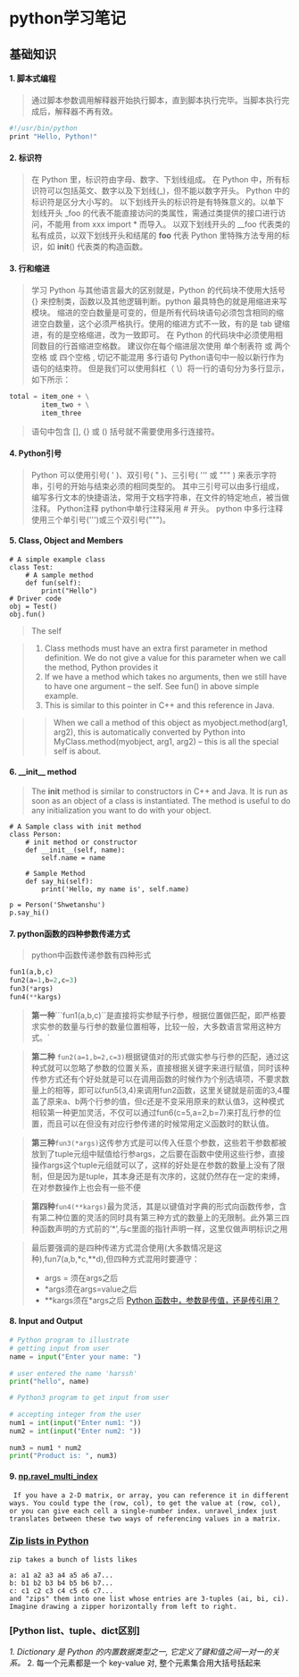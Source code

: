 
# python学习笔记

## 基础知识

#### 1. 脚本式编程
>通过脚本参数调用解释器开始执行脚本，直到脚本执行完毕。当脚本执行完成后，解释器不再有效。

```bash
#!/usr/bin/python
print "Hello, Python!"
```

#### 2. 标识符

>在 Python 里，标识符由字母、数字、下划线组成。
在 Python 中，所有标识符可以包括英文、数字以及下划线(_)，但不能以数字开头。
Python 中的标识符是区分大小写的。
以下划线开头的标识符是有特殊意义的。以单下划线开头 _foo 的代表不能直接访问的类属性，需通过类提供的接口进行访问，不能用 from xxx import * 而导入。
以双下划线开头的 __foo 代表类的私有成员，以双下划线开头和结尾的 __foo__ 代表 Python 里特殊方法专用的标识，如 __init__() 代表类的构造函数。

#### 3. 行和缩进

>学习 Python 与其他语言最大的区别就是，Python 的代码块不使用大括号 {} 来控制类，函数以及其他逻辑判断。python 最具特色的就是用缩进来写模块。
缩进的空白数量是可变的，但是所有代码块语句必须包含相同的缩进空白数量，这个必须严格执行。使用的缩进方式不一致，有的是 tab 键缩进，有的是空格缩进，改为一致即可。
在 Python 的代码块中必须使用相同数目的行首缩进空格数。
建议你在每个缩进层次使用 单个制表符 或 两个空格 或 四个空格 , 切记不能混用
多行语句
Python语句中一般以新行作为语句的结束符。
但是我们可以使用斜杠（ \）将一行的语句分为多行显示，如下所示：

```python
total = item_one + \
        item_two + \
        item_three
```

>语句中包含 [], {} 或 () 括号就不需要使用多行连接符。

#### 4. Python引号

>Python 可以使用引号( ' )、双引号( " )、三引号( ''' 或 """ ) 来表示字符串，引号的开始与结束必须的相同类型的。
其中三引号可以由多行组成，编写多行文本的快捷语法，常用于文档字符串，在文件的特定地点，被当做注释。
Python注释
python中单行注释采用 # 开头。
python 中多行注释使用三个单引号(''')或三个双引号(""")。

#### 5. Class, Object and Members

```
# A simple example class
class Test:
	# A sample method
	def fun(self):
		print("Hello")
# Driver code
obj = Test()
obj.fun()
```

>The self

>1. Class methods must have an extra first parameter in method definition. We do not give a value for this parameter when we call the method, Python provides it
>2. If we have a method which takes no arguments, then we still have to have one argument – the self. See fun() in above simple example.
>3. This is similar to this pointer in C++ and this reference in Java.

>>When we call a method of this object as myobject.method(arg1, arg2), this is automatically converted by Python into MyClass.method(myobject, arg1, arg2) – this is all the special self is about.
#### 6. \_\_init\_\_ method
> The __init__ method is similar to constructors in C++ and Java. It is run as soon as an object of a class is instantiated. The method is useful to do any initialization you want to do with your object.

```
# A Sample class with init method 
class Person: 
	# init method or constructor 
	def __init__(self, name): 
		self.name = name 

	# Sample Method 
	def say_hi(self): 
		print('Hello, my name is', self.name) 

p = Person('Shwetanshu') 
p.say_hi() 
```

#### 7. python函数的四种参数传递方式

>python中函数传递参数有四种形式

```python
fun1(a,b,c)
fun2(a=1,b=2,c=3)
fun3(*args)
fun4(**kargs)
```

>**第一种**```fun1(a,b,c)``是直接将实参赋予行参，根据位置做匹配，即严格要求实参的数量与行参的数量位置相等，比较一般，大多数语言常用这种方式。`

> **第二种** ```fun2(a=1,b=2,c=3)```根据键值对的形式做实参与行参的匹配，通过这种式就可以忽略了参数的位置关系，直接根据关键字来进行赋值，同时该种传参方式还有个好处就是可以在调用函数的时候作为个别选填项，不要求数量上的相等，即可以fun5(3,4)来调用fun2函数，这里关键就是前面的3,4覆盖了原来a、b两个行参的值，但c还是不变采用原来的默认值3，这种模式相较第一种更加灵活，不仅可以通过fun6(c=5,a=2,b=7)来打乱行参的位置，而且可以在但没有对应行参传递的时候常用定义函数时的默认值。

>**第三种**```fun3(*args)```这传参方式是可以传入任意个参数，这些若干参数都被放到了tuple元组中赋值给行参args，之后要在函数中使用这些行参，直接操作args这个tuple元组就可以了，这样的好处是在参数的数量上没有了限制，但是因为是tuple，其本身还是有次序的，这就仍然存在一定的束缚，在对参数操作上也会有一些不便

>**第四种**```fun4(**kargs)```最为灵活，其是以键值对字典的形式向函数传参，含有第二种位置的灵活的同时具有第三种方式的数量上的无限制。此外第三四种函数声明的方式前的’*’,与c里面的指针声明一样，这里仅做声明标识之用

>最后要强调的是四种传递方式混合使用(大多数情况是这种),fun7(a,b,*c,**d),但四种方式混用时要遵守：
>+ args = 须在args之后
>+ *args须在args=value之后
>+ **kargs须在*args之后
>[Python 函数中，参数是传值，还是传引用？](https://foofish.net/python-function-args.html)

#### 8. Input and Output
```python
# Python program to illustrate 
# getting input from user 
name = input("Enter your name: ") 
  
# user entered the name 'harssh' 
print("hello", name)

# Python3 program to get input from user 
  
# accepting integer from the user 
num1 = int(input("Enter num1: "))  
num2 = int(input("Enter num2: ")) 
  
num3 = num1 * num2 
print("Product is: ", num3) 
```

#### 9. [np.ravel_multi_index](https://stackoverflow.com/questions/48135736/what-is-an-intuitive-explanation-of-np-unravel-index)
```
 If you have a 2-D matrix, or array, you can reference it in different ways. You could type the (row, col), to get the value at (row, col), or you can give each cell a single-number index. unravel_index just translates between these two ways of referencing values in a matrix.
```

### [Zip lists in Python](https://stackoverflow.com/questions/13704860/zip-lists-in-python)
```text
zip takes a bunch of lists likes

a: a1 a2 a3 a4 a5 a6 a7...
b: b1 b2 b3 b4 b5 b6 b7...
c: c1 c2 c3 c4 c5 c6 c7...
and "zips" them into one list whose entries are 3-tuples (ai, bi, ci). 
Imagine drawing a zipper horizontally from left to right.
```

### [Python list、tuple、dict区别]

_1. Dictionary 是 Python 的内置数据类型之一, 它定义了键和值之间一对一的关系。_
2. 每一个元素都是一个 key-value 对, 整个元素集合用大括号括起来
